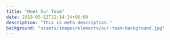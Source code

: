 ```yaml
---
title: "Meet Our Team"
date: 2019-05-12T12:14:34+06:00
description: "This is meta description."
background: "assets/images/elements/our-team-background.jpg"
---
```

